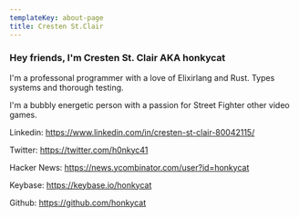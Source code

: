 ```yaml
---
templateKey: about-page
title: Cresten St.Clair
---
```

### Hey friends, I'm Cresten St. Clair AKA honkycat



I'm a professonal programmer with a love of Elixirlang and Rust. Types systems and thorough testing.


I'm a bubbly energetic person with a passion for Street Fighter other video games.


Linkedin: https://www.linkedin.com/in/cresten-st-clair-80042115/

Twitter: https://twitter.com/h0nkyc41

Hacker News: https://news.ycombinator.com/user?id=honkycat

Keybase: https://keybase.io/honkycat

Github: https://github.com/honkycat

